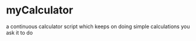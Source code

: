 # myCalculator
a continuous calculator script which keeps on doing simple calculations you ask it to do 
